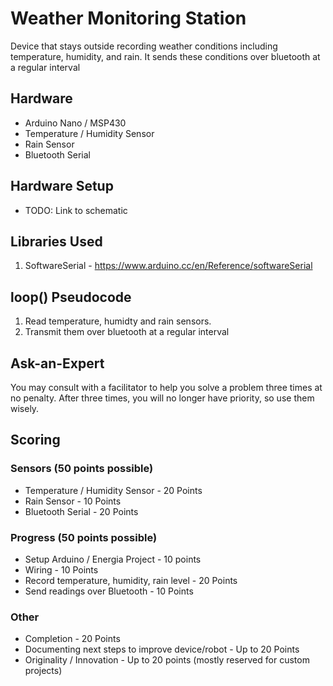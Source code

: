 # Weather Monitoring Station
Device that stays outside recording weather conditions including temperature, humidity, and rain. It sends these conditions over bluetooth at a regular interval

## Hardware
- Arduino Nano / MSP430
- Temperature / Humidity Sensor
- Rain Sensor
- Bluetooth Serial

## Hardware Setup
- TODO: Link to schematic

## Libraries Used
1. SoftwareSerial - https://www.arduino.cc/en/Reference/softwareSerial

## loop() Pseudocode
1. Read temperature, humidty and rain sensors.
2. Transmit them over bluetooth at a regular interval

## Ask-an-Expert
You may consult with a facilitator to help you solve a problem three times at no penalty. After three times, you will no longer have priority, so use them wisely.

## Scoring
### Sensors (50 points possible)
- Temperature / Humidity Sensor - 20 Points
- Rain Sensor - 10 Points
- Bluetooth Serial - 20 Points

### Progress (50 points possible)
- Setup Arduino / Energia Project - 10 points
- Wiring - 10 Points
- Record temperature, humidity, rain level - 20 Points
- Send readings over Bluetooth - 10 Points

### Other
- Completion - 20 Points
- Documenting next steps to improve device/robot - Up to 20 Points
- Originality / Innovation - Up to 20 points (mostly reserved for custom projects)
